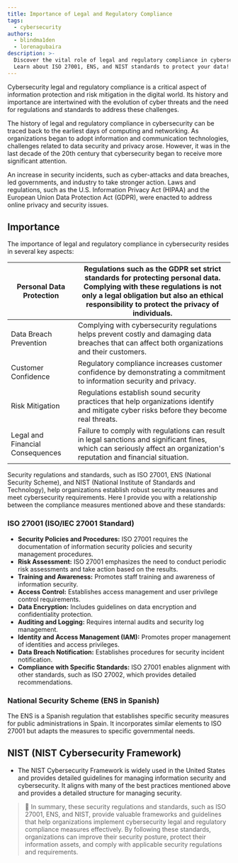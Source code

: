 ```yaml
---
title: Importance of Legal and Regulatory Compliance
tags:
  - cybersecurity
authors:
  - blindma1den
  - lorenagubaira
description: >-
  Discover the vital role of legal and regulatory compliance in cybersecurity.
  Learn about ISO 27001, ENS, and NIST standards to protect your data!
---
```

Cybersecurity legal and regulatory compliance is a critical aspect of information protection and risk mitigation in the digital world. Its history and importance are intertwined with the evolution of cyber threats and the need for regulations and standards to address these challenges.

The history of legal and regulatory compliance in cybersecurity can be traced back to the earliest days of computing and networking. As organizations began to adopt information and communication technologies, challenges related to data security and privacy arose. However, it was in the last decade of the 20th century that cybersecurity began to receive more significant attention.

An increase in security incidents, such as cyber-attacks and data breaches, led governments, and industry to take stronger action. Laws and regulations, such as the U.S. Information Privacy Act (HIPAA) and the European Union Data Protection Act (GDPR), were enacted to address online privacy and security issues.

## Importance

The importance of legal and regulatory compliance in cybersecurity resides in several key aspects:

| Personal Data Protection | Regulations such as the GDPR set strict standards for protecting personal data. Complying with these regulations is not only a legal obligation but also an ethical responsibility to protect the privacy of individuals. |
| --- | --- |
| Data Breach Prevention | Complying with cybersecurity regulations helps prevent costly and damaging data breaches that can affect both organizations and their customers. |
| Customer Confidence | Regulatory compliance increases customer confidence by demonstrating a commitment to information security and privacy. |
| Risk Mitigation | Regulations establish sound security practices that help organizations identify and mitigate cyber risks before they become real threats. |
| Legal and Financial Consequences | Failure to comply with regulations can result in legal sanctions and significant fines, which can seriously affect an organization's reputation and financial situation. |

Security regulations and standards, such as ISO 27001, ENS (National Security Scheme), and NIST (National Institute of Standards and Technology), help organizations establish robust security measures and meet cybersecurity requirements. Here I provide you with a relationship between the compliance measures mentioned above and these standards:

### ISO 27001 (ISO/IEC 27001 Standard)

- **Security Policies and Procedures:** ISO 27001 requires the documentation of information security policies and security management procedures.
- **Risk Assessment:** ISO 27001 emphasizes the need to conduct periodic risk assessments and take action based on the results.
- **Training and Awareness:** Promotes staff training and awareness of information security.
- **Access Control:** Establishes access management and user privilege control requirements.
- **Data Encryption:** Includes guidelines on data encryption and confidentiality protection.
- **Auditing and Logging:** Requires internal audits and security log management.
- **Identity and Access Management (IAM):** Promotes proper management of identities and access privileges.
- **Data Breach Notification:** Establishes procedures for security incident notification.
- **Compliance with Specific Standards:** ISO 27001 enables alignment with other standards, such as ISO 27002, which provides detailed recommendations.

### National Security Scheme (ENS in Spanish)

The ENS is a Spanish regulation that establishes specific security measures for public administrations in Spain. It incorporates similar elements to ISO 27001 but adapts the measures to specific governmental needs.

## NIST (NIST Cybersecurity Framework)

- The NIST Cybersecurity Framework is widely used in the United States and provides detailed guidelines for managing information security and cybersecurity. It aligns with many of the best practices mentioned above and provides a detailed structure for managing security.

> 📖 In summary, these security regulations and standards, such as ISO 27001, ENS, and NIST, provide valuable frameworks and guidelines that help organizations implement cybersecurity legal and regulatory compliance measures effectively. By following these standards, organizations can improve their security posture, protect their information assets, and comply with applicable security regulations and requirements.
